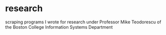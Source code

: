 # research
scraping programs I wrote for research under Professor Mike Teodorescu of the Boston College Information Systems Department
